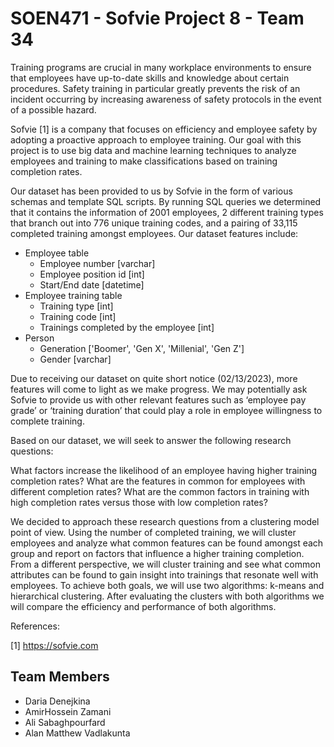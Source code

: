# SOEN471 - Sofvie Project 8 - Team 34

Training programs are crucial in many workplace environments to ensure that employees have up-to-date skills and knowledge about certain procedures. Safety training in particular greatly prevents the risk of an incident occurring by increasing awareness of safety protocols in the event of a possible hazard.

Sofvie [1] is a company that focuses on efficiency and employee safety by adopting a proactive approach to employee training. Our goal with this project is to use big data and machine learning techniques to analyze employees and training to make classifications based on training completion rates.

Our dataset has been provided to us by Sofvie in the form of various schemas and template SQL scripts. By running SQL queries we determined that it contains the information of 2001 employees, 2 different training types that branch out into 776 unique training codes, and a pairing of 33,115 completed training amongst employees. Our dataset features include:
- Employee table 
  - Employee number [varchar]
  - Employee position id [int]
  - Start/End date [datetime]
- Employee training table
  - Training type [int]
  - Training code [int]
  - Trainings completed by the employee [int]
- Person
  - Generation ['Boomer', 'Gen X', 'Millenial', 'Gen Z']
  - Gender [varchar]

Due to receiving our dataset on quite short notice (02/13/2023), more features will come to light as we make progress. We may potentially ask Sofvie to provide us with other relevant features such as ‘employee pay grade’ or ‘training duration’ that could play a role in employee willingness to complete training.

Based on our dataset, we will seek to answer the following research questions:

What factors increase the likelihood of an employee having higher training completion rates?
What are the features in common for employees with different completion rates? 
What are the common factors in training with high completion rates versus those with low completion rates?

We decided to approach these research questions from a clustering model point of view. Using the number of completed training, we will cluster employees and analyze what common features can be found amongst each group and report on factors that influence a higher training completion. From a different perspective, we will cluster training and see what common attributes can be found to gain insight into trainings that resonate well with employees. To achieve both goals, we will use two algorithms: k-means and hierarchical clustering. After evaluating the clusters with both algorithms we will compare the efficiency and performance of both algorithms.

References:

[1] https://sofvie.com

## Team Members 
- Daria Denejkina
- AmirHossein Zamani
- Ali Sabaghpourfard
- Alan Matthew Vadlakunta

